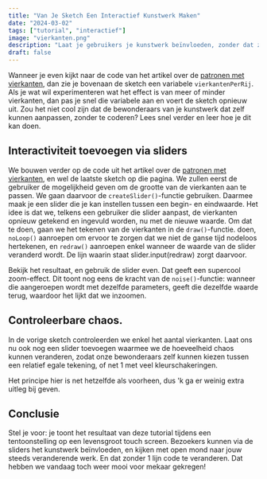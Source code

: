 ```yaml
---
title: "Van Je Sketch Een Interactief Kunstwerk Maken"
date: "2024-03-02"
tags: ["tutorial", "interactief"]
image: "vierkanten.png"
description: "Laat je gebruikers je kunstwerk beïnvloeden, zonder dat ze moeten coderen."
draft: false
---
```

Wanneer je even kijkt naar de code van het artikel over de [patronen met vierkanten](/posts/patronen-met-vierkanten), dan zie je bovenaan de sketch een variabele ```vierkantenPerRij```. Als je wat wil experimenteren wat het effect is van meer of minder vierkanten, dan pas je snel die variabele aan en voert de sketch opnieuw uit. Zou het niet cool zijn dat de bewonderaars van je kunstwerk dat zelf kunnen aanpassen, zonder te coderen? Lees snel verder en leer hoe je dit kan doen.

## Interactiviteit toevoegen via sliders
We bouwen verder op de code uit het artikel over de [patronen met vierkanten](/posts/patronen-met-vierkanten), en wel de laatste sketch op die pagina. We zullen eerst de gebruiker de mogelijkheid geven om de grootte van de vierkanten aan te passen. We gaan daarvoor de ```createSlider()```-functie gebruiken. Daarmee maak je een slider die je kan instellen tussen een begin- en eindwaarde. Het idee is dat we, telkens een gebruiker die slider aanpast, de vierkanten opnieuw getekend en ingevuld worden, nu met de nieuwe waarde. Om dat te doen, gaan we het tekenen van de vierkanten in de ```draw()```-functie. doen, ```noLoop()``` aanroepen om ervoor te zorgen dat we niet de ganse tijd nodeloos hertekenen, en ```redraw()``` aanroepen enkel wanneer de waarde van de slider veranderd wordt. De lijn waarin staat slider.input(redraw) zorgt daarvoor.

Bekijk het resultaat, en gebruik de slider even. Dat geeft een supercool zoom-effect. Dit toont nog eens de kracht van de ```noise()```-functie: wanneer die aangeroepen wordt met dezelfde parameters, geeft die dezelfde waarde terug, waardoor het lijkt dat we inzoomen.

<P5 code={sketch1} />

## Controleerbare chaos.
In de vorige sketch controleerden we enkel het aantal vierkanten. Laat ons nu ook nog een slider toevoegen waarmee we de hoeveelheid chaos kunnen veranderen, zodat onze bewonderaars zelf kunnen kiezen tussen een relatief egale tekening, of net 1 met veel kleurschakeringen.

Het principe hier is net hetzelfde als voorheen, dus 'k ga er weinig extra uitleg bij geven.

<P5 code={sketch2} />

## Conclusie
Stel je voor: je toont het resultaat van deze tutorial tijdens een tentoonstelling op een levensgroot touch screen. Bezoekers kunnen via de sliders het kunstwerk beïnvloeden, en kijken met open mond naar jouw steeds veranderende werk. En dat zonder 1 lijn code te veranderen. Dat hebben we vandaag toch weer mooi voor mekaar gekregen!

<script lang="ts">
import P5 from "$lib/components/P5.svelte"

let sketch1 = `let vierkantenPerRij;
let slider;
let canvas = 400;
let variatie = 0.4; //hoe groter dit getal, hoe groter de variatie

function setup() {
  createCanvas(canvas, canvas);
  let sliderTekst = createSpan("aantal vierkanten");
  sliderTekst.position(10, 30);
  slider = createSlider(5, 50, 25);
  slider.position(10, 50);
  rectMode(CENTER);
  noLoop();
  slider.input(redraw);
}

function draw() {
  background(0);
  stroke(255);
  vierkantenPerRij = slider.value();
  stroke(255);
  //noStroke();
  let rood = floor(random(0, 255));
  let blauw = floor(random(0, 255));

  let grootteVierkant = canvas / vierkantenPerRij;
  for (var x = 0; x < vierkantenPerRij; x += 1) {
    for (var y = 0; y < vierkantenPerRij; y += 1) {
      let groen = floor(map(noise(x * variatie, y * variatie), 0, 1, 0, 255));
      fill(rood, groen, blauw);
      square(
        x * grootteVierkant + grootteVierkant / 2,
        y * grootteVierkant + grootteVierkant / 2,
        grootteVierkant
      );
    }
  }
}`

let sketch2 = `let vierkantenPerRij;
let slider;
let canvas = 400;
let chaos; //hoe groter dit getal, hoe groter de variatie

function setup() {
  createCanvas(canvas, canvas);
  let sliderTekst = createSpan("aantal vierkanten");
  sliderTekst.position(10, 30);
  slider = createSlider(5, 50, 25);
  slider.position(10, 50);
  let chaosTekst = createSpan("verander chaos");
  chaosTekst.position(200, 30);
  chaosSlider = createSlider(0, 100, 40);
  chaosSlider.position(200, 50);
  rectMode(CENTER);
  noLoop();
  slider.input(redraw);
  chaosSlider.input(redraw);
}

function draw() {
  background(0);
  stroke(255);
  vierkantenPerRij = slider.value();
  chaos = chaosSlider.value() / 100.0;
  print(chaos);
  stroke(255);
  //noStroke();
  let rood = floor(random(0, 255));
  let blauw = floor(random(0, 255));

  let grootteVierkant = canvas / vierkantenPerRij;
  for (var x = 0; x < vierkantenPerRij; x += 1) {
    for (var y = 0; y < vierkantenPerRij; y += 1) {
      let groen = floor(map(noise(x * chaos, y * chaos), 0, 1, 0, 255));
      fill(rood, groen, blauw);
      square(
        x * grootteVierkant + grootteVierkant / 2,
        y * grootteVierkant + grootteVierkant / 2,
        grootteVierkant
      );
    }
  }
}`

 </script>
